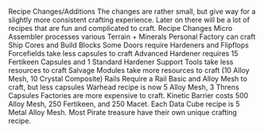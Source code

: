 
Recipe Changes/Additions
The changes are rather small, but give way for a slightly more consistent crafting experience. Later on there will be a lot of recipes that are fun and complicated to craft.
Recipe Changes
Micro Assembler processes various Terrain + Minerals
Personal Factory can craft Ship Cores and Build Blocks
Some Doors require Hardeners and Flipflops
Forcefields take less capsules to craft
Advanced Hardener requires 15 Fertikeen Capsules and 1 Standard Hardener
Support Tools take less resources to craft
Salvage Modules take more resources to craft (10 Alloy Mesh, 10 Crystal Composite)
Rails Require a Rail Basic and Alloy Mesh to craft, but less capsules
Warhead recipe is now 5 Alloy Mesh, 3 Threns Capsules
Factories are more expensive to craft.
Kinetic Barrier costs 500 Alloy Mesh, 250 Fertikeen, and 250 Macet.
Each Data Cube recipe is 5 Metal Alloy Mesh.
Most Pirate treasure have their own unique crafting recipe.
